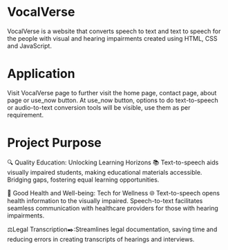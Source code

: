 # VocalVerse
VocalVerse is a website that converts speech to text and text to speech for the people with visual and hearing impairments created using HTML, CSS and JavaScript.

# Application
Visit VocalVerse page to further visit the home page, contact page, about page or use_now button.
At use_now button, options to do text-to-speech or audio-to-text conversion tools will be visible, use them as per requirement.

# Project Purpose
🔍 Quality Education: Unlocking Learning Horizons 📚 Text-to-speech aids visually impaired students, making educational materials accessible. Bridging gaps, fostering equal learning opportunities.

💪 Good Health and Well-being: Tech for Wellness 🌐 Text-to-speech opens health information to the visually impaired. Speech-to-text facilitates seamless communication with healthcare providers for those with hearing impairments.

⚖️Legal Transcription✒️:Streamlines legal documentation, saving time and reducing errors in creating transcripts of hearings and interviews.
